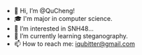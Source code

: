 - 👋 Hi, I’m @QuCheng!
- 🎓 I'm major in computer science.
- 👀 I’m interested in SNH48...
- 🌱 I’m currently learning steganography.
- 📫 How to reach me: iqubitter@gmail.com

<!---
CCChengYi/CCChengYi is a ✨ special ✨ repository because its `README.md` (this file) appears on your GitHub profile.
You can click the Preview link to take a look at your changes.
--->
